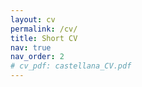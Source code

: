 ```yaml
---
layout: cv
permalink: /cv/
title: Short CV
nav: true
nav_order: 2
# cv_pdf: castellana_CV.pdf
---
```

